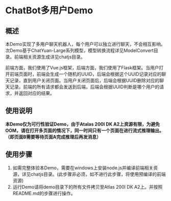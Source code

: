 # ChatBot多用户Demo

## 概述

本Demo实现了多用户聊天机器人，每个用户可以独立进行聊天，不会相互影响。次Demo基于ChatYuan-Large系列模型，模型转换流程详见ModelConvert目录。前端相关资源生成详见chatjs目录。

前端方面，我们使用了Vue.js框架，后端方面，我们使用了Flask框架。当用户打开前端页面时，前端会生成一个随机的UUID，后端会根据这个UUID记录对应的聊天记录，直到用户关闭页面。当用户关闭页面后，后端会根据UUID删除对应的聊天记录。前端的所有请求都会发送到后端，后端会根据UUID判断是哪个用户的请求，并返回对应的结果。

## 使用说明

**本Demo仅为可行性验证Demo，由于Atalas 200I DK A2上资源有限，为避免OOM，请在打开多页面的情况下，同一时间只有一个页面在进行流式推理输出。（即页面B需要等待页面A完成推理后再发消息）**

## 使用步骤

1. 如需完整体验本Demo，需要在windows上安装node.js并编译前端相关资源，详见chatjs目录。(此步骤非必须，如不进行此步骤，将使用预编译的前端资源)
2. 运行Demo请将demo目录下的所有文件拷贝至Atlas 200I DK A2上。并按照README.md的步骤进行操作。
